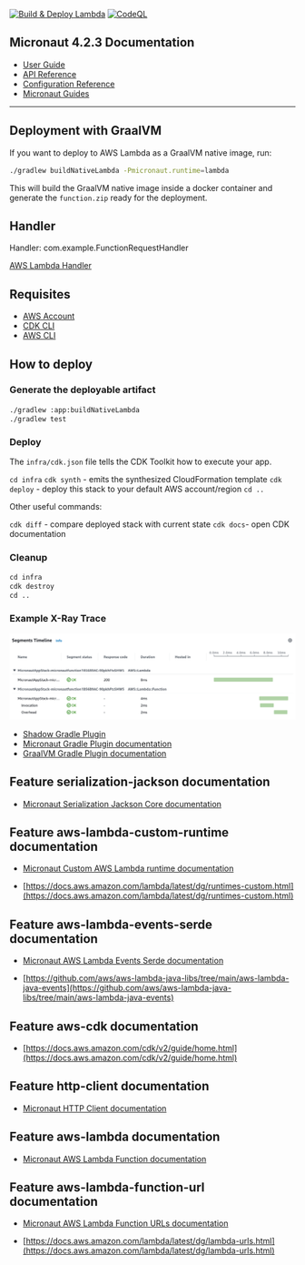 [![Build & Deploy Lambda](https://github.com/wyattconsulting/micronaut-java-graal-lambda/actions/workflows/actions.yml/badge.svg)](https://github.com/wyattconsulting/micronaut-java-graal-lambda/actions/workflows/actions.yml) [![CodeQL](https://github.com/wyattconsulting/micronaut-java-graal-lambda/actions/workflows/codeql.yml/badge.svg)](https://github.com/wyattconsulting/micronaut-java-graal-lambda/actions/workflows/codeql.yml)

## Micronaut 4.2.3 Documentation

- [User Guide](https://docs.micronaut.io/4.2.3/guide/index.html)
- [API Reference](https://docs.micronaut.io/4.2.3/api/index.html)
- [Configuration Reference](https://docs.micronaut.io/4.2.3/guide/configurationreference.html)
- [Micronaut Guides](https://guides.micronaut.io/index.html)
---

## Deployment with GraalVM

If you want to deploy to AWS Lambda as a GraalVM native image, run:

```bash
./gradlew buildNativeLambda -Pmicronaut.runtime=lambda
```

This will build the GraalVM native image inside a docker container and generate the `function.zip` ready for the deployment.


## Handler

Handler: com.example.FunctionRequestHandler

[AWS Lambda Handler](https://docs.aws.amazon.com/lambda/latest/dg/java-handler.html)

## Requisites

- [AWS Account](https://aws.amazon.com/free/)
- [CDK CLI](https://docs.aws.amazon.com/cdk/v2/guide/cli.html)
- [AWS CLI](https://aws.amazon.com/cli/)

## How to deploy

### Generate the deployable artifact

```
./gradlew :app:buildNativeLambda
./gradlew test
```

### Deploy

The `infra/cdk.json` file tells the CDK Toolkit how to execute your app.

`cd infra`
`cdk synth` - emits the synthesized CloudFormation template
`cdk deploy` - deploy this stack to your default AWS account/region
`cd ..`

Other useful commands:

`cdk diff` - compare deployed stack with current state
`cdk docs`- open CDK documentation

### Cleanup

```
cd infra
cdk destroy
cd ..
```

### Example X-Ray Trace
![X-Ray Trace](xray-trace.png)

- [Shadow Gradle Plugin](https://plugins.gradle.org/plugin/com.github.johnrengelman.shadow)
- [Micronaut Gradle Plugin documentation](https://micronaut-projects.github.io/micronaut-gradle-plugin/latest/)
- [GraalVM Gradle Plugin documentation](https://graalvm.github.io/native-build-tools/latest/gradle-plugin.html)
## Feature serialization-jackson documentation

- [Micronaut Serialization Jackson Core documentation](https://micronaut-projects.github.io/micronaut-serialization/latest/guide/)


## Feature aws-lambda-custom-runtime documentation

- [Micronaut Custom AWS Lambda runtime documentation](https://micronaut-projects.github.io/micronaut-aws/latest/guide/index.html#lambdaCustomRuntimes)

- [https://docs.aws.amazon.com/lambda/latest/dg/runtimes-custom.html](https://docs.aws.amazon.com/lambda/latest/dg/runtimes-custom.html)


## Feature aws-lambda-events-serde documentation

- [Micronaut AWS Lambda Events Serde documentation](https://micronaut-projects.github.io/micronaut-aws/snapshot/guide/#eventsLambdaSerde)

- [https://github.com/aws/aws-lambda-java-libs/tree/main/aws-lambda-java-events](https://github.com/aws/aws-lambda-java-libs/tree/main/aws-lambda-java-events)


## Feature aws-cdk documentation

- [https://docs.aws.amazon.com/cdk/v2/guide/home.html](https://docs.aws.amazon.com/cdk/v2/guide/home.html)


## Feature http-client documentation

- [Micronaut HTTP Client documentation](https://docs.micronaut.io/latest/guide/index.html#nettyHttpClient)


## Feature aws-lambda documentation

- [Micronaut AWS Lambda Function documentation](https://micronaut-projects.github.io/micronaut-aws/latest/guide/index.html#lambda)


## Feature aws-lambda-function-url documentation

- [Micronaut AWS Lambda Function URLs documentation](https://micronaut-projects.github.io/micronaut-aws/latest/guide/index.html#amazonApiGateway)

- [https://docs.aws.amazon.com/lambda/latest/dg/lambda-urls.html](https://docs.aws.amazon.com/lambda/latest/dg/lambda-urls.html)


